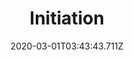 ---
templateKey: blog-post
featuredpost: false
date: 2020-03-01T03:43:43.711Z
featuredimage: /img/quest_bg6.png
imgBg: quest_bg6
title: Initiation
description: If you can slay 10 slimes you'll have earned your place in the Adventurer's Guild.
reward: Get to enter the Adventurer's Guild
tags:
  - Mailbox morning after reaching level 5 in The Mines 10 Slimes slain in The Mines (Slimes slain in the Secret Woods do not count towards this quest)
---